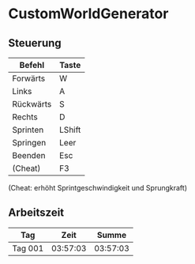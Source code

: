 # CustomWorldGenerator

## Steuerung

| Befehl    | Taste  |
|-----------|--------|
| Forwärts  |    W   |
| Links     |    A   |
| Rückwärts |    S   |
| Rechts    |    D   |
| Sprinten  | LShift |
| Springen  | Leer   |
| Beenden   |  Esc   |
| (Cheat)   |   F3   |

(Cheat: erhöht Sprintgeschwindigkeit und Sprungkraft)

## Arbeitszeit

| Tag     | Zeit     | Summe    |
|---------|----------|----------|
| Tag 001 | 03:57:03 | 03:57:03 |
